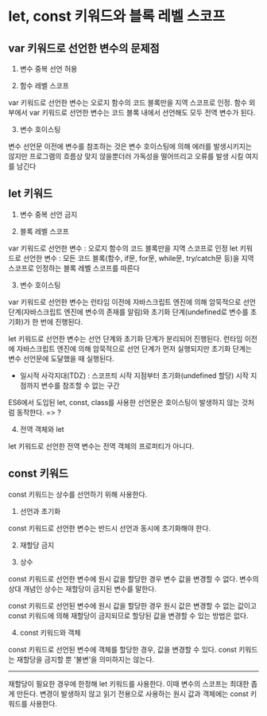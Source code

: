 # let, const 키워드와 블록 레벨 스코프

## var 키워드로 선언한 변수의 문제점

1. 변수 중복 선언 허용

2. 함수 레벨 스코프

var 키워드로 선언한 변수는 오로지 함수의 코드 블록만을 지역 스코프로 인정.
함수 외부에서 var 키워드로 선언한 변수는 코드 블록 내에서 선언해도 모두 전역 변수가 된다.

3. 변수 호이스팅

변수 선언문 이전에 변수를 참조하는 것은 변수 호이스팅에 의해 에러를 발생시키지는 않지만 프로그램의 흐름상 맞지 않을뿐더러 가독성을 떨어뜨리고 오류를 발생 시킬 여지를 남긴다

## let 키워드

1. 변수 중복 선언 금지

2. 블록 레벨 스코프

var 키워드로 선언한 변수 : 오로지 함수의 코드 블록만을 지역 스코프로 인정
let 키워드로 선언한 변수 : 모든 코드 블록(함수, if문, for문, while문, try/catch문 등)을 지역 스코프로 인정하는 블록 레벨 스코프를 따른다

3. 변수 호이스팅

var 키워드로 선언한 변수는 런타임 이전에 자바스크립트 엔진에 의해 암묵적으로 선언 단계(자바스크립트 엔진에 변수의 존재를 알림)와 초기화 단계(undefined로 변수를 초기화)가 한 번에 진행된다.

let 키워드로 선언한 변수는 선언 단계와 초기화 단계가 분리되어 진행된다.
런타임 이전에 자바스크립트 엔진에 의해 암묵적으로 선언 단계가 먼저 실행되지만 초기화 단계는 변수 선언문에 도달했을 때 실행된다.

- 일시적 사각지대(TDZ) : 스코프틔 시작 지점부터 초기화(undefined 할당) 시작 지점까지 변수를 참조할 수 없는 구간

ES6에서 도입된 let, const, class를 사용한 선언문은 호이스팅이 발생하지 않는 것처럼 동작한다. => ?

4. 전역 객체와 let

let 키워드로 선언한 전역 변수는 전역 객체의 프로퍼티가 아니다.

## const 키워드

const 키워드는 상수를 선언하기 위해 사용한다.

1. 선언과 초기화

const 키워드로 선언한 변수는 반드시 선언과 동시에 초기화해야 한다.

2. 재할당 금지

3. 상수

const 키워드로 선언한 변수에 원시 값을 할당한 경우 변수 값을 변경할 수 없다.
변수의 상대 개념인 상수는 재할당이 금지된 변수를 말한다.

const 키워드로 선언된 변수에 원시 값을 할당한 경우 원시 값은 변경할 수 없는 값이고 const 키워드에 의해 재할당이 금지되므로 할당된 값을 변경할 수 있는 방법은 없다.

4. const 키워드와 객체

const 키워드로 선언된 변수에 객체를 할당한 경우, 값을 변경할 수 있다.
const 키워드는 재할당을 금지할 뿐 '불변'을 의미하지는 않는다.

---

재할당이 필요한 경우에 한정해 let 키워드를 사용한다. 이때 변수의 스코프는 최대한 좁게 만든다.
변경이 발생하지 않고 읽기 전용으로 사용하는 원시 값과 객체에는 const 키워드를 사용한다.
